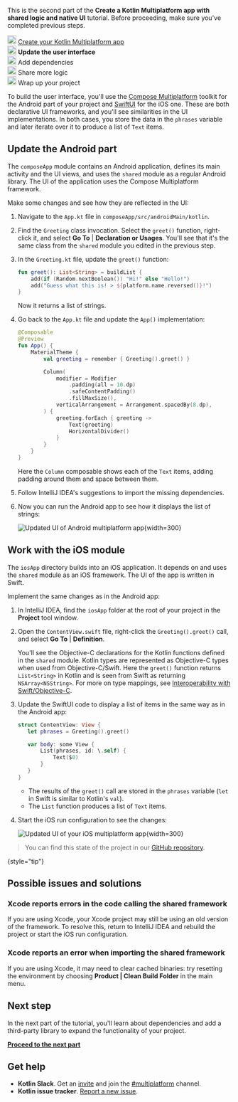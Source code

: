 [//]: # (title: Update the user interface)

<tldr>
    <p>This is the second part of the <strong>Create a Kotlin Multiplatform app with shared logic and native UI</strong> tutorial. Before proceeding, make sure you've completed previous steps.</p>
    <p><img src="icon-1-done.svg" width="20" alt="First step"/> <a href="multiplatform-create-first-app.md">Create your Kotlin Multiplatform app</a><br/>
       <img src="icon-2.svg" width="20" alt="Second step"/> <strong>Update the user interface</strong><br/>
       <img src="icon-3-todo.svg" width="20" alt="Third step"/> Add dependencies<br/>       
       <img src="icon-4-todo.svg" width="20" alt="Fourth step"/> Share more logic<br/>
       <img src="icon-5-todo.svg" width="20" alt="Fifth step"/> Wrap up your project<br/>
    </p>
</tldr>

To build the user interface, you'll use the [Compose Multiplatform](https://www.jetbrains.com/lp/compose-multiplatform/) toolkit
for the Android part of your project and [SwiftUI](https://developer.apple.com/xcode/swiftui/) for the iOS one.
These are both declarative UI frameworks, and you'll see similarities in the UI implementations. In both cases,
you store the data in the `phrases` variable and later iterate over it to produce a list of `Text` items.

## Update the Android part

The `composeApp` module contains an Android application, defines its main activity and the UI views, and uses the
`shared` module as a regular Android library. The UI of the application uses the Compose Multiplatform framework.

Make some changes and see how they are reflected in the UI:

1. Navigate to the `App.kt` file in `composeApp/src/androidMain/kotlin`.
2. Find the `Greeting` class invocation. Select the `greet()` function, right-click it, and select **Go To** | **Declaration or Usages**.
   You'll see that it's the same class from the `shared` module you edited in the previous step.
3. In the `Greeting.kt` file, update the `greet()` function:

   ```kotlin
   fun greet(): List<String> = buildList {
       add(if (Random.nextBoolean()) "Hi!" else "Hello!")
       add("Guess what this is! > ${platform.name.reversed()}!")
   }
   ```

   Now it returns a list of strings.

4. Go back to the `App.kt` file and update the `App()` implementation:

   ```kotlin
   @Composable
   @Preview
   fun App() {
       MaterialTheme {
           val greeting = remember { Greeting().greet() }
   
           Column(
               modifier = Modifier
                   .padding(all = 10.dp)
                   .safeContentPadding()
                   .fillMaxSize(),
               verticalArrangement = Arrangement.spacedBy(8.dp),
           ) {
               greeting.forEach { greeting ->
                   Text(greeting)
                   HorizontalDivider()
               }
           }
       }
   }
   ```

   Here the `Column` composable shows each of the `Text` items, adding padding around them and space between them.

5. Follow IntelliJ IDEA's suggestions to import the missing dependencies.
6. Now you can run the Android app to see how it displays the list of strings:

   ![Updated UI of Android multiplatform app](first-multiplatform-project-on-android-2.png){width=300}

## Work with the iOS module

The `iosApp` directory builds into an iOS application. It depends on and uses the `shared` module as an iOS
framework. The UI of the app is written in Swift.

Implement the same changes as in the Android app:

1. In IntelliJ IDEA, find the `iosApp` folder at the root of your project in the **Project** tool window.
2. Open the `ContentView.swift` file, right-click the `Greeting().greet()` call, and select **Go To** | **Definition**.

    You'll see the Objective-C declarations for the Kotlin functions defined in the `shared` module. Kotlin types are
    represented as Objective-C types when used from Objective-C/Swift. Here the `greet()` function
    returns `List<String>` in Kotlin and is seen from Swift as returning `NSArray<NSString>`. For more on type mappings,
    see [Interoperability with Swift/Objective-C](https://kotlinlang.org/docs/native-objc-interop.html).

3. Update the SwiftUI code to display a list of items in the same way as in the Android app:

    ```Swift
    struct ContentView: View {
       let phrases = Greeting().greet()
    
       var body: some View {
           List(phrases, id: \.self) {
               Text($0)
           }
       }
    }
    ```

    * The results of the `greet()` call are stored in the `phrases` variable (`let` in Swift is similar to Kotlin's `val`).
    * The `List` function produces a list of `Text` items.

4. Start the iOS run configuration to see the changes:

    ![Updated UI of your iOS multiplatform app](first-multiplatform-project-on-ios-2.png){width=300}

> You can find this state of the project in our [GitHub repository](https://github.com/kotlin-hands-on/get-started-with-kmp/tree/main/step3).
>
{style="tip"}

## Possible issues and solutions

### Xcode reports errors in the code calling the shared framework

If you are using Xcode, your Xcode project may still be using an old version of the framework.
To resolve this, return to IntelliJ IDEA and rebuild the project or start the iOS run configuration.

### Xcode reports an error when importing the shared framework

If you are using Xcode, it may need to clear cached binaries: try resetting the environment by choosing
**Product | Clean Build Folder** in the main menu.

## Next step

In the next part of the tutorial, you'll learn about dependencies and add a third-party library to expand
the functionality of your project.

**[Proceed to the next part](multiplatform-dependencies.md)**

## Get help

* **Kotlin Slack**. Get an [invite](https://surveys.jetbrains.com/s3/kotlin-slack-sign-up) and join
  the [#multiplatform](https://kotlinlang.slack.com/archives/C3PQML5NU) channel.
* **Kotlin issue tracker**. [Report a new issue](https://youtrack.jetbrains.com/newIssue?project=KT).